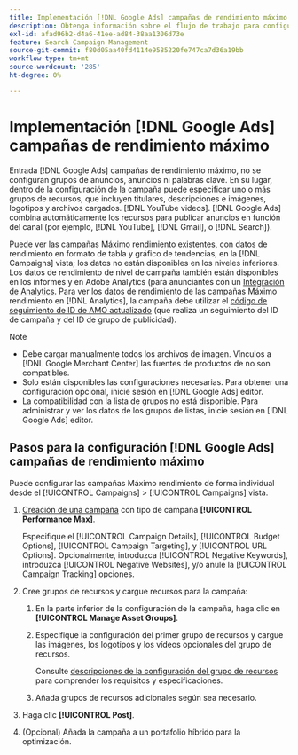 ```yaml
---
title: Implementación [!DNL Google Ads] campañas de rendimiento máximo
description: Obtenga información sobre el flujo de trabajo para configurar [!DNL Google Ads] campañas de rendimiento máximo.
exl-id: afad96b2-d4a6-41ee-ad84-38aa1306d73e
feature: Search Campaign Management
source-git-commit: f80d05aa40fd4114e9585220fe747ca7d36a19bb
workflow-type: tm+mt
source-wordcount: '285'
ht-degree: 0%

---
```


# Implementación [!DNL Google Ads] campañas de rendimiento máximo

Entrada [!DNL Google Ads] campañas de rendimiento máximo, no se configuran grupos de anuncios, anuncios ni palabras clave. En su lugar, dentro de la configuración de la campaña puede especificar uno o más grupos de recursos, que incluyen titulares, descripciones e imágenes, logotipos y archivos cargados. [!DNL YouTube videos]. [!DNL Google Ads] combina automáticamente los recursos para publicar anuncios en función del canal (por ejemplo, [!DNL YouTube], [!DNL Gmail], o [!DNL Search]).

Puede ver las campañas Máximo rendimiento existentes, con datos de rendimiento en formato de tabla y gráfico de tendencias, en la [!DNL Campaigns] vista; los datos no están disponibles en los niveles inferiores. Los datos de rendimiento de nivel de campaña también están disponibles en los informes y en Adobe Analytics (para anunciantes con un [Integración de Analytics](/help/integrations/analytics/overview.md). Para ver los datos de rendimiento de las campañas Máximo rendimiento en [!DNL Analytics], la campaña debe utilizar el [código de seguimiento de ID de AMO actualizado](/help/search-social-commerce/tracking/skwcid-tracking-parameter.md) (que realiza un seguimiento del ID de campaña y del ID de grupo de publicidad).

>[!NOTE]
>
>* Debe cargar manualmente todos los archivos de imagen. Vínculos a [!DNL Google Merchant Center] las fuentes de productos de no son compatibles.
>* Solo están disponibles las configuraciones necesarias. Para obtener una configuración opcional, inicie sesión en [!DNL Google Ads] editor.
>* La compatibilidad con la lista de grupos no está disponible. Para administrar y ver los datos de los grupos de listas, inicie sesión en [!DNL Google Ads] editor.

## Pasos para la configuración [!DNL Google Ads] campañas de rendimiento máximo

Puede configurar las campañas Máximo rendimiento de forma individual desde el [!UICONTROL Campaigns] > [!UICONTROL Campaigns] vista.

1. [Creación de una campaña](/help/search-social-commerce/campaign-management/campaigns/campaign-manage.md) con tipo de campaña **[!UICONTROL Performance Max]**.

   Especifique el [!UICONTROL Campaign Details], [!UICONTROL Budget Options], [!UICONTROL Campaign Targeting], y [!UICONTROL URL Options]. Opcionalmente, introduzca [!UICONTROL Negative Keywords], introduzca [!UICONTROL Negative Websites], y/o anule la [!UICONTROL Campaign Tracking] opciones.

1. Cree grupos de recursos y cargue recursos para la campaña:

   1. En la parte inferior de la configuración de la campaña, haga clic en **[!UICONTROL Manage Asset Groups]**.

   1. Especifique la configuración del primer grupo de recursos y cargue las imágenes, los logotipos y los vídeos opcionales del grupo de recursos.

      Consulte [descripciones de la configuración del grupo de recursos](/help/search-social-commerce/campaign-management/campaigns/campaign-settings-google.md) para comprender los requisitos y especificaciones.

   1. Añada grupos de recursos adicionales según sea necesario.

1. Haga clic **[!UICONTROL Post]**.

1. (Opcional) Añada la campaña a un portafolio híbrido para la optimización.
